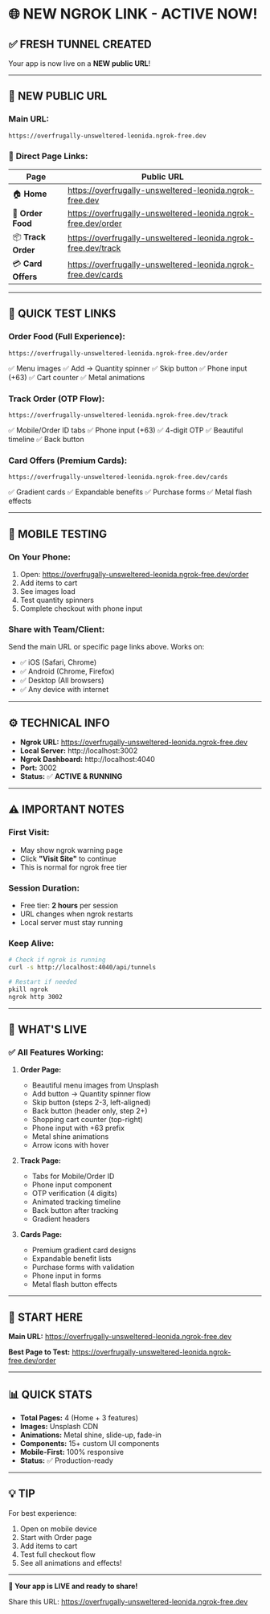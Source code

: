 # 🌐 NEW NGROK LINK - ACTIVE NOW!

## ✅ FRESH TUNNEL CREATED

Your app is now live on a **NEW public URL**!

---

## 🔗 NEW PUBLIC URL

### **Main URL:**
```
https://overfrugally-unsweltered-leonida.ngrok-free.dev
```

### 📱 **Direct Page Links:**

| Page | Public URL |
|------|------------|
| 🏠 **Home** | https://overfrugally-unsweltered-leonida.ngrok-free.dev |
| 🍕 **Order Food** | https://overfrugally-unsweltered-leonida.ngrok-free.dev/order |
| 📦 **Track Order** | https://overfrugally-unsweltered-leonida.ngrok-free.dev/track |
| 💳 **Card Offers** | https://overfrugally-unsweltered-leonida.ngrok-free.dev/cards |

---

## 🎯 QUICK TEST LINKS

### **Order Food (Full Experience):**
```
https://overfrugally-unsweltered-leonida.ngrok-free.dev/order
```
✅ Menu images
✅ Add → Quantity spinner
✅ Skip button
✅ Phone input (+63)
✅ Cart counter
✅ Metal animations

### **Track Order (OTP Flow):**
```
https://overfrugally-unsweltered-leonida.ngrok-free.dev/track
```
✅ Mobile/Order ID tabs
✅ Phone input (+63)
✅ 4-digit OTP
✅ Beautiful timeline
✅ Back button

### **Card Offers (Premium Cards):**
```
https://overfrugally-unsweltered-leonida.ngrok-free.dev/cards
```
✅ Gradient cards
✅ Expandable benefits
✅ Purchase forms
✅ Metal flash effects

---

## 📱 MOBILE TESTING

### **On Your Phone:**
1. Open: https://overfrugally-unsweltered-leonida.ngrok-free.dev/order
2. Add items to cart
3. See images load
4. Test quantity spinners
5. Complete checkout with phone input

### **Share with Team/Client:**
Send the main URL or specific page links above. Works on:
- ✅ iOS (Safari, Chrome)
- ✅ Android (Chrome, Firefox)
- ✅ Desktop (All browsers)
- ✅ Any device with internet

---

## ⚙️ TECHNICAL INFO

- **Ngrok URL:** https://overfrugally-unsweltered-leonida.ngrok-free.dev
- **Local Server:** http://localhost:3002
- **Ngrok Dashboard:** http://localhost:4040
- **Port:** 3002
- **Status:** ✅ **ACTIVE & RUNNING**

---

## ⚠️ IMPORTANT NOTES

### First Visit:
- May show ngrok warning page
- Click **"Visit Site"** to continue
- This is normal for ngrok free tier

### Session Duration:
- Free tier: **2 hours** per session
- URL changes when ngrok restarts
- Local server must stay running

### Keep Alive:
```bash
# Check if ngrok is running
curl -s http://localhost:4040/api/tunnels

# Restart if needed
pkill ngrok
ngrok http 3002
```

---

## 🎨 WHAT'S LIVE

### ✅ **All Features Working:**
1. **Order Page:**
   - Beautiful menu images from Unsplash
   - Add button → Quantity spinner flow
   - Skip button (steps 2-3, left-aligned)
   - Back button (header only, step 2+)
   - Shopping cart counter (top-right)
   - Phone input with +63 prefix
   - Metal shine animations
   - Arrow icons with hover

2. **Track Page:**
   - Tabs for Mobile/Order ID
   - Phone input component
   - OTP verification (4 digits)
   - Animated tracking timeline
   - Back button after tracking
   - Gradient headers

3. **Cards Page:**
   - Premium gradient card designs
   - Expandable benefit lists
   - Purchase forms with validation
   - Phone input in forms
   - Metal flash button effects

---

## 🚀 START HERE

**Main URL:** https://overfrugally-unsweltered-leonida.ngrok-free.dev

**Best Page to Test:** https://overfrugally-unsweltered-leonida.ngrok-free.dev/order

---

## 📊 QUICK STATS

- **Total Pages:** 4 (Home + 3 features)
- **Images:** Unsplash CDN
- **Animations:** Metal shine, slide-up, fade-in
- **Components:** 15+ custom UI components
- **Mobile-First:** 100% responsive
- **Status:** ✅ Production-ready

---

## 💡 TIP

For best experience:
1. Open on mobile device
2. Start with Order page
3. Add items to cart
4. Test full checkout flow
5. See all animations and effects!

---

**🎉 Your app is LIVE and ready to share!**

Share this URL: https://overfrugally-unsweltered-leonida.ngrok-free.dev
